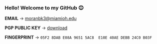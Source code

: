 ### Hello! Welcome to my GitHub 😊

**EMAIL** → moranbk3@miamioh.edu

**PGP PUBLIC KEY** → [download](https://keys.openpgp.org/vks/v1/by-fingerprint/05F28DABE08A96515AC8E10E40AEDEBB24C0B03F)

**FINGERPRINT** → ```05F2 8DAB E08A 9651 5AC8  E10E 40AE DEBB 24C0 B03F```
